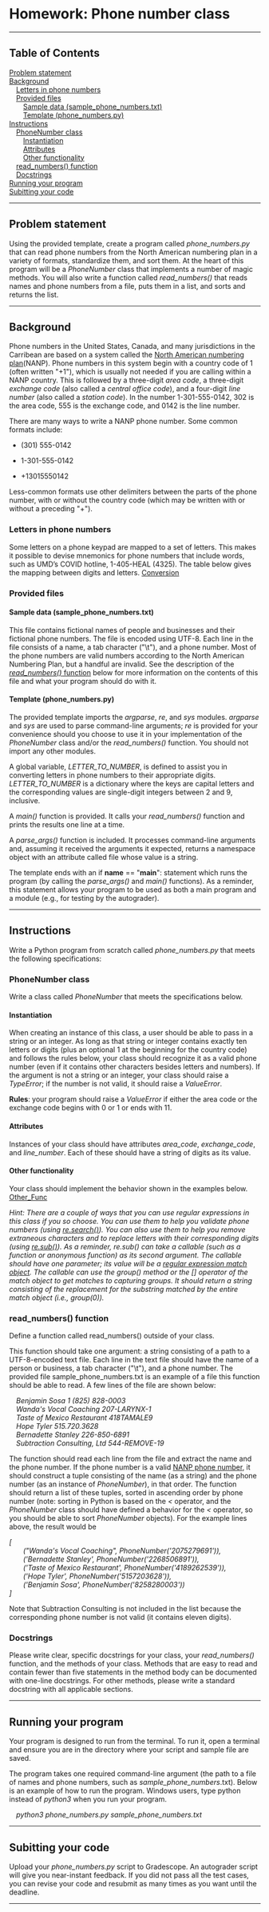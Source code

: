 # Homework: Phone number class
<hr/>

## Table of Contents
[Problem statement](#problem-statement)<br/>
[Background](#background)<br/>
&emsp;[Letters in phone numbers](#letters-in-phone-numbers)<br/>
&emsp;[Provided files](#provided-files)<br/>
&emsp;&emsp;[Sample data (sample_phone_numbers.txt)](#sample-data-samplephonenumberstxt)<br/>
&emsp;&emsp;[Template (phone_numbers.py)](#template-phonenumberspy)<br/>
[Instructions](#instructions)<br/>
&emsp;[PhoneNumber class](#phonenumber-class)<br/>
&emsp;&emsp;[Instantiation](#instantiation)<br/>
&emsp;&emsp;[Attributes](#attributes)<br/>
&emsp;&emsp;[Other functionality](#other-functionality)<br/>
&emsp;[read_numbers() function](#readnumbers-function)<br/>
&emsp;[Docstrings](#docstrings)<br/>
[Running your program](#running-your-program)<br/>
[Subitting your code](#subitting-your-code)<br/>
<hr/>

## Problem statement
Using the provided template, create a program called *phone_numbers.py* that can read phone numbers from the North American numbering plan in a variety of formats, standardize them, and sort them. At the heart of this program will be a *PhoneNumber* class that implements a number of magic methods. You will also write a function called *read_numbers()* that reads names and phone numbers from a file, puts them in a list, and sorts and returns the list.
<hr/>

## Background
Phone numbers in the United States, Canada, and many jurisdictions in the Carribean are based on a system called the [North American numbering plan](https://en.wikipedia.org/wiki/North_American_Numbering_Plan)(NANP). Phone numbers in this system begin with a country code of 1 (often written "+1"), which is usually not needed if you are calling within a NANP country. This is followed by a three-digit *area code*, a three-digit *exchange code* (also called a *central office code*), and a four-digit *line number* (also called a *station code*). In the number 1-301-555-0142, 302 is the area code, 555 is the exchange code, and 0142 is the line number.

There are many ways to write a NANP phone number. Some common formats include:

- (301) 555-0142

- 1-301-555-0142

- +13015550142

Less-common formats use other delimiters between the parts of the phone number, with or without the country code (which may be written with or without a preceding "+").

### Letters in phone numbers
Some letters on a phone keypad are mapped to a set of letters. This makes it possible to devise mnemonics for phone numbers that include words, such as UMD’s COVID hotline, 1-405-HEAL (4325). The table below gives the mapping between digits and letters.
[Conversion](Letters_to_Numbers.png)

### Provided files
#### Sample data (sample_phone_numbers.txt)
This file contains fictional names of people and businesses and their fictional phone numbers. The file is encoded using UTF-8. Each line in the file consists of a name, a tab character ("\t"), and a phone number. Most of the phone numbers are valid numbers according to the North American Numbering Plan, but a handful are invalid. See the description of the [*read_numbers()* function](#readnumbers-function) below for more information on the contents of this file and what your program should do with it.

#### Template (phone_numbers.py)
The provided template imports the *argparse*, *re*, and *sys* modules. *argparse* and *sys* are used to parse command-line arguments; *re* is provided for your convenience should you choose to use it in your implementation of the *PhoneNumber* class and/or the *read_numbers()* function. You should not import any other modules.

A global variable, *LETTER_TO_NUMBER*, is defined to assist you in converting letters in phone numbers to their appropriate digits. *LETTER_TO_NUMBER* is a dictionary where the keys are capital letters and the corresponding values are single-digit integers between 2 and 9, inclusive.

A *main()* function is provided. It calls your *read_numbers()* function and prints the results one line at a time.

A *parse_args()* function is included. It processes command-line arguments and, assuming it received the arguments it expected, returns a namespace object with an attribute called file whose value is a string.

The template ends with an if __name__ == "__main__": statement which runs the program (by calling the *parse_args()* and *main()* functions). As a reminder, this statement allows your program to be used as both a main program and a module (e.g., for testing by the autograder).
<hr/>

## Instructions
Write a Python program from scratch called *phone_numbers.py* that meets the following specifications:

### PhoneNumber class
Write a class called *PhoneNumber* that meets the specifications below.

#### Instantiation
When creating an instance of this class, a user should be able to pass in a string or an integer. As long as that string or integer contains exactly ten letters or digits (plus an optional 1 at the beginning for the country code) and follows the rules below, your class should recognize it as a valid phone number (even if it contains other characters besides letters and numbers). If the argument is not a string or an integer, your class should raise a *TypeError*; if the number is not valid, it should raise a *ValueError*.

**Rules**: your program should raise a *ValueError* if either the area code or the exchange code begins with 0 or 1 or ends with 11.

#### Attributes
Instances of your class should have attributes *area_code*, *exchange_code*, and *line_number*. Each of these should have a string of digits as its value.

#### Other functionality
Your class should implement the behavior shown in the examples below.
[Other_Func](Other_functionality.png)

*Hint: There are a couple of ways that you can use regular expressions in this class if you so choose. You can use them to help you validate phone numbers (using [re.search()](https://docs.python.org/3/library/re.html#re.search)). You can also use them to help you remove extraneous characters and to replace letters with their corresponding digits (using [re.sub()](https://docs.python.org/3/library/re.html#re.sub)). As a reminder, re.sub() can take a callable (such as a function or anonymous function) as its second argument. The callable should have one parameter; its value will be a [regular expression match object](https://docs.python.org/3/library/re.html#match-objects). The callable can use the group() method or the [] operator of the match object to get matches to capturing groups. It should return a string consisting of the replacement for the substring matched by the entire match object (i.e., group(0)).*

### read_numbers() function
Define a function called read_numbers() outside of your class.

This function should take one argument: a string consisting of a path to a UTF-8-encoded text file. Each line in the text file should have the name of a person or business, a tab character ("\t"), and a phone number. The provided file sample_phone_numbers.txt is an example of a file this function should be able to read. A few lines of the file are shown below:

&emsp;*Benjamin Sosa	1 (825) 828-0003*<br/>
&emsp;*Wanda's Vocal Coaching	207-LARYNX-1*<br/>
&emsp;*Taste of Mexico Restaurant	418TAMALE9*<br/>
&emsp;*Hope Tyler	515.720.3628*<br/>
&emsp;*Bernadette Stanley	226-850-6891*<br/>
&emsp;*Subtraction Consulting, Ltd	544-REMOVE-19*<br/>

The function should read each line from the file and extract the name and the phone number. If the phone number is a valid [NANP phone number](#background), it should construct a tuple consisting of the name (as a string) and the phone number (as an instance of *PhoneNumber*), in that order. The function should return a list of these tuples, sorted in ascending order by phone number (note: sorting in Python is based on the *<* operator, and the *PhoneNumber* class should have defined a behavior for the *<* operator, so you should be able to sort *PhoneNumber* objects). For the example lines above, the result would be

*[*<br/>
&emsp;&emsp;*("Wanda's Vocal Coaching", PhoneNumber('2075279691')),*<br/>
&emsp;&emsp;*('Bernadette Stanley', PhoneNumber('2268506891')),*<br/>
&emsp;&emsp;*('Taste of Mexico Restaurant', PhoneNumber('4189262539')),*<br/>
&emsp;&emsp;*('Hope Tyler', PhoneNumber('5157203628')),*<br/>
&emsp;&emsp;*('Benjamin Sosa', PhoneNumber('8258280003'))*<br/>
*]*<br/>

Note that Subtraction Consulting is not included in the list because the corresponding phone number is not valid (it contains eleven digits).

### Docstrings
Please write clear, specific docstrings for your class, your *read_numbers()* function, and the methods of your class. Methods that are easy to read and contain fewer than five statements in the method body can be documented with one-line docstrings. For other methods, please write a standard docstring with all applicable sections.
<hr/>

## Running your program
Your program is designed to run from the terminal. To run it, open a terminal and ensure you are in the directory where your script and sample file are saved.

The program takes one required command-line argument (the path to a file of names and phone numbers, such as *sample_phone_numbers*.txt). Below is an example of how to run the program. Windows users, type python instead of *python3* when you run your program.

&emsp;*python3 phone_numbers.py sample_phone_numbers.txt*<br/>
<hr/>

## Subitting your code
Upload your *phone_numbers.py* script to Gradescope. An autograder script will give you near-instant feedback. If you did not pass all the test cases, you can revise your code and resubmit as many times as you want until the deadline.
<hr/>